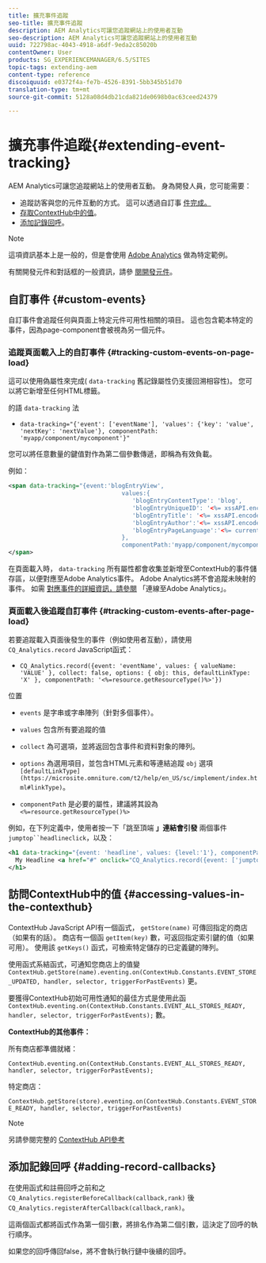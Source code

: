 ```yaml
---
title: 擴充事件追蹤
seo-title: 擴充事件追蹤
description: AEM Analytics可讓您追蹤網站上的使用者互動
seo-description: AEM Analytics可讓您追蹤網站上的使用者互動
uuid: 722798ac-4043-4918-a6df-9eda2c85020b
contentOwner: User
products: SG_EXPERIENCEMANAGER/6.5/SITES
topic-tags: extending-aem
content-type: reference
discoiquuid: e0372f4a-fe7b-4526-8391-5bb345b51d70
translation-type: tm+mt
source-git-commit: 5128a08d4db21cda821de0698b0ac63ceed24379

---
```



# 擴充事件追蹤{#extending-event-tracking}

AEM Analytics可讓您追蹤網站上的使用者互動。 身為開發人員，您可能需要：

* 追蹤訪客與您的元件互動的方式。 這可以透過自訂事 [件完成。](#custom-events)
* [存取ContextHub中的值](/help/sites-developing/extending-analytics.md#accessing-values-in-the-contexthub)。
* [添加記錄回呼](#adding-record-callbacks)。

>[!NOTE]
>
>這項資訊基本上是一般的，但是會使用 [Adobe Analytics](/help/sites-administering/adobeanalytics.md) 做為特定範例。
>
>有關開發元件和對話框的一般資訊，請參 [閱開發元件](/help/sites-developing/components.md)。

## 自訂事件 {#custom-events}

自訂事件會追蹤任何與頁面上特定元件可用性相關的項目。 這也包含範本特定的事件，因為page-component會被視為另一個元件。

### 追蹤頁面載入上的自訂事件 {#tracking-custom-events-on-page-load}

這可以使用偽屬性來完成( `data-tracking` 舊記錄屬性仍支援回溯相容性)。 您可以將它新增至任何HTML標籤。

的語 `data-tracking` 法

* `data-tracking="{'event': ['eventName'], 'values': {'key': 'value', 'nextKey': 'nextValue'}, componentPath: 'myapp/component/mycomponent'}"`

您可以將任意數量的鍵值對作為第二個參數傳遞，即稱為有效負載。

例如：

```xml
<span data-tracking="{event:'blogEntryView',
                                values:{
                                   'blogEntryContentType': 'blog',
                                   'blogEntryUniqueID': '<%= xssAPI.encodeForJSString(entry.getId()) %>',
                                   'blogEntryTitle': '<%= xssAPI.encodeForJSString(entry.getTitle()) %>',
                                   'blogEntryAuthor':'<%= xssAPI.encodeForJSString(entry.getAuthor()) %>',
                                   'blogEntryPageLanguage':'<%= currentPage.getLanguage(true) %>'
                                },
                                componentPath:'myapp/component/mycomponent'}">
</span>
```

在頁面載入時， `data-tracking` 所有屬性都會收集並新增至ContextHub的事件儲存區，以便對應至Adobe Analytics事件。 Adobe Analytics將不會追蹤未映射的事件。 如需 [對應事件的詳細資訊，請參閱](/help/sites-administering/adobeanalytics.md) 「連線至Adobe Analytics」。

### 頁面載入後追蹤自訂事件 {#tracking-custom-events-after-page-load}

若要追蹤載入頁面後發生的事件（例如使用者互動），請使用 `CQ_Analytics.record` JavaScript函式：

* `CQ_Analytics.record({event: 'eventName', values: { valueName: 'VALUE' }, collect: false, options: { obj: this, defaultLinkType: 'X' }, componentPath: '<%=resource.getResourceType()%>'})`

位置

* `events` 是字串或字串陣列（針對多個事件）。

* `values` 包含所有要追蹤的值
* `collect` 為可選項，並將返回包含事件和資料對象的陣列。
* `options` 為選用項目，並包含HTML元素和等連結追蹤 `obj` 選項 ` [defaultLinkType](https://microsite.omniture.com/t2/help/en_US/sc/implement/index.html#linkType)`。

* `componentPath` 是必要的屬性，建議將其設為 `<%=resource.getResourceType()%>`

例如，在下列定義中，使用者按一下「跳至頂端 **」連結會引發** 兩個事件 `jumptop``headlineclick`，以及：

```xml
<h1 data-tracking="{event: 'headline', values: {level:'1'}, componentPath: '<%=resource.getResourceType()%>'}">
  My Headline <a href="#" onclick="CQ_Analytics.record({event: ['jumptop','headlineclick'],  values: {level:'1'}, componentPath: '<%=resource.getResourceType()%>'})">Jump to top</a>
</h1>
```

## 訪問ContextHub中的值 {#accessing-values-in-the-contexthub}

ContextHub JavaScript API有一個函式， `getStore(name)` 可傳回指定的商店（如果有的話）。 商店有一個函 `getItem(key)` 數，可返回指定索引鍵的值（如果可用）。 使用該 `getKeys()` 函式，可檢索特定儲存的已定義鍵的陣列。

使用函式系結函式，可通知您商店上的值變 `ContextHub.getStore(name).eventing.on(ContextHub.Constants.EVENT_STORE_UPDATED, handler, selector, triggerForPastEvents)` 更。

要獲得ContextHub初始可用性通知的最佳方式是使用此函 `ContextHub.eventing.on(ContextHub.Constants.EVENT_ALL_STORES_READY, handler, selector, triggerForPastEvents);` 數。

**ContextHub的其他事件：**

所有商店都準備就緒：

`ContextHub.eventing.on(ContextHub.Constants.EVENT_ALL_STORES_READY, handler, selector, triggerForPastEvents);`

特定商店：

`ContextHub.getStore(store).eventing.on(ContextHub.Constants.EVENT_STORE_READY, handler, selector, triggerForPastEvents)`

>[!NOTE]
>
>另請參閱完整的 [ContextHub API參考](https://helpx.adobe.com/experience-manager/6-5/sites/developing/using/contexthub-api.html#ContextHubJavascriptAPIReference)

## 添加記錄回呼 {#adding-record-callbacks}

在使用函式和註冊回呼之前和之 `CQ_Analytics.registerBeforeCallback(callback,rank)` 後 `CQ_Analytics.registerAfterCallback(callback,rank)`。

這兩個函式都將函式作為第一個引數，將排名作為第二個引數，這決定了回呼的執行順序。

如果您的回呼傳回false，將不會執行執行鏈中後續的回呼。
